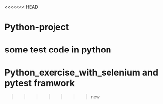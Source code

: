 <<<<<<< HEAD
# Python-project
some test code in python
=======
# Python_exercise_with_selenium and pytest framwork
>>>>>>> new
